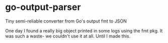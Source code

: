 # go-output-parser
Tiny semi-reliable converter from Go's output fmt to JSON

One day I found a really big object printed in some logs using the fmt pkg. 
It was such a waste- we couldn't use it at all.
Until I made this.
